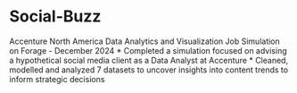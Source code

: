 # Social-Buzz
Accenture North America Data Analytics and Visualization Job Simulation on Forage - December 2024    * Completed a simulation focused on advising a hypothetical social media client    as a Data Analyst at Accenture  * Cleaned, modelled and analyzed 7 datasets to uncover insights into content    trends to inform strategic decisions  
